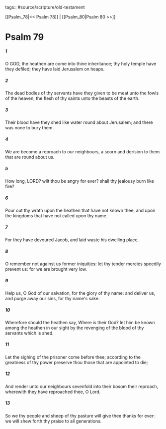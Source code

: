 tags:: #source/scripture/old-testament

[[Psalm_78|<< Psalm 78]] | [[Psalm_80|Psalm 80 >>]]

# Psalm 79

##### 1

O GOD, the heathen are come into thine inheritance; thy holy temple have they defiled; they have laid Jerusalem on heaps.

##### 2

The dead bodies of thy servants have they given to be meat unto the fowls of the heaven, the flesh of thy saints unto the beasts of the earth.

##### 3

Their blood have they shed like water round about Jerusalem; and there was none to bury them.

##### 4

We are become a reproach to our neighbours, a scorn and derision to them that are round about us.

##### 5

How long, LORD? wilt thou be angry for ever? shall thy jealousy burn like fire?

##### 6

Pour out thy wrath upon the heathen that have not known thee, and upon the kingdoms that have not called upon thy name.

##### 7

For they have devoured Jacob, and laid waste his dwelling place.

##### 8

O remember not against us former iniquities: let thy tender mercies speedily prevent us: for we are brought very low.

##### 9

Help us, O God of our salvation, for the glory of thy name: and deliver us, and purge away our sins, for thy name's sake.

##### 10

Wherefore should the heathen say, Where is their God? let him be known among the heathen in our sight by the revenging of the blood of thy servants which is shed.

##### 11

Let the sighing of the prisoner come before thee; according to the greatness of thy power preserve thou those that are appointed to die;

##### 12

And render unto our neighbours sevenfold into their bosom their reproach, wherewith they have reproached thee, O Lord.

##### 13

So we thy people and sheep of thy pasture will give thee thanks for ever: we will shew forth thy praise to all generations.
